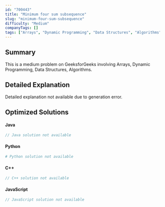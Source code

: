 ```yaml
---
id: "700443"
title: "Minimum four sum subsequence"
slug: "minimum-four-sum-subsequence"
difficulty: "Medium"
companyTags: []
tags: ["Arrays", "Dynamic Programming", "Data Structures", "Algorithms"]
---
```


## Summary

This is a medium problem on GeeksforGeeks involving Arrays, Dynamic Programming, Data Structures, Algorithms.

## Detailed Explanation

Detailed explanation not available due to generation error.

## Optimized Solutions

#### Java
```java
// Java solution not available
```

#### Python
```python
# Python solution not available
```

#### C++
```cpp
// C++ solution not available
```

#### JavaScript
```javascript
// JavaScript solution not available
```